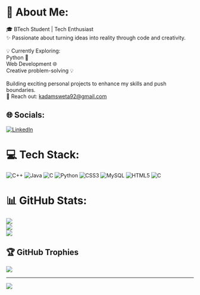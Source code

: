 # 💫 About Me:
🎓 BTech Student | Tech Enthusiast<br>✨ Passionate about turning ideas into reality through code and creativity.<br><br>💡 Currently Exploring:<br>Python 🐍<br>Web Development 🌐<br>Creative problem-solving 💡<br><br>Building exciting personal projects to enhance my skills and push boundaries.<br>📩 Reach out: kadamsweta92@gmail.com


## 🌐 Socials:
[![LinkedIn](https://img.shields.io/badge/LinkedIn-%230077B5.svg?logo=linkedin&logoColor=white)](https://linkedin.com/in/swetakadam) 

# 💻 Tech Stack:
![C++](https://img.shields.io/badge/c++-%2300599C.svg?style=for-the-badge&logo=c%2B%2B&logoColor=white) ![Java](https://img.shields.io/badge/java-%23ED8B00.svg?style=for-the-badge&logo=openjdk&logoColor=white) ![C](https://img.shields.io/badge/c-%2300599C.svg?style=for-the-badge&logo=c&logoColor=white) ![Python](https://img.shields.io/badge/python-3670A0?style=for-the-badge&logo=python&logoColor=ffdd54) ![CSS3](https://img.shields.io/badge/css3-%231572B6.svg?style=for-the-badge&logo=css3&logoColor=white) ![MySQL](https://img.shields.io/badge/mysql-4479A1.svg?style=for-the-badge&logo=mysql&logoColor=white) ![HTML5](https://img.shields.io/badge/html5-%23E34F26.svg?style=for-the-badge&logo=html5&logoColor=white) ![C](https://img.shields.io/badge/c-%2300599C.svg?style=for-the-badge&logo=c&logoColor=white)
# 📊 GitHub Stats:
![](https://github-readme-stats.vercel.app/api?username=Shweta-Tech-creator&theme=ocean_dark&hide_border=false&include_all_commits=false&count_private=false)<br/>
![](https://github-readme-streak-stats.herokuapp.com/?user=Shweta-Tech-creator&theme=ocean_dark&hide_border=false)<br/>
![](https://github-readme-stats.vercel.app/api/top-langs/?username=Shweta-Tech-creator&theme=ocean_dark&hide_border=false&include_all_commits=false&count_private=false&layout=compact)

## 🏆 GitHub Trophies
![](https://github-profile-trophy.vercel.app/?username=Shweta-Tech-creator&theme=tokyonight&no-frame=false&no-bg=false&margin-w=4)

---
[![](https://visitcount.itsvg.in/api?id=Shweta-Tech-creator&icon=0&color=0)](https://visitcount.itsvg.in)


